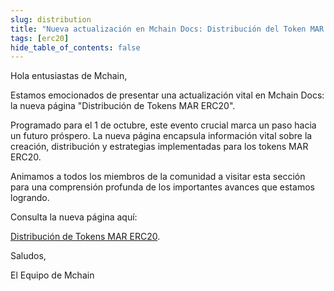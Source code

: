 ```yaml
---
slug: distribution
title: "Nueva actualización en Mchain Docs: Distribución del Token MAR ERC20"
tags: [erc20]
hide_table_of_contents: false
---
```


Hola entusiastas de Mchain,

Estamos emocionados de presentar una actualización vital en Mchain Docs: la nueva página "Distribución de Tokens MAR ERC20".

Programado para el 1 de octubre, este evento crucial marca un paso hacia un futuro próspero. La nueva página encapsula información vital sobre la creación, distribución y estrategias implementadas para los tokens MAR ERC20.

Animamos a todos los miembros de la comunidad a visitar esta sección para una comprensión profunda de los importantes avances que estamos logrando.

Consulta la nueva página aquí:

[Distribución de Tokens MAR ERC20](/docs/learn/mchainv1-holders/distribution).

Saludos,

El Equipo de Mchain